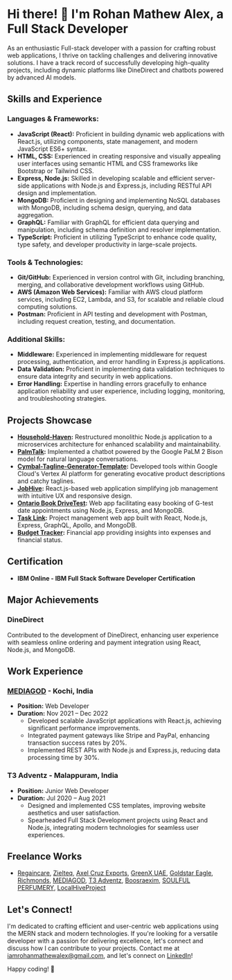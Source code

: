 # Hi there! 👋 I'm Rohan Mathew Alex, a Full Stack Developer

As an enthusiastic Full-stack developer with a passion for crafting robust web applications, I thrive on tackling challenges and delivering innovative solutions. I have a track record of successfully developing high-quality projects, including dynamic platforms like DineDirect and chatbots powered by advanced AI models.

## Skills and Experience

### Languages & Frameworks:
- **JavaScript (React):** Proficient in building dynamic web applications with React.js, utilizing components, state management, and modern JavaScript ES6+ syntax.
- **HTML, CSS:** Experienced in creating responsive and visually appealing user interfaces using semantic HTML and CSS frameworks like Bootstrap or Tailwind CSS.
- **Express, Node.js:** Skilled in developing scalable and efficient server-side applications with Node.js and Express.js, including RESTful API design and implementation.
- **MongoDB:** Proficient in designing and implementing NoSQL databases with MongoDB, including schema design, querying, and data aggregation.
- **GraphQL:** Familiar with GraphQL for efficient data querying and manipulation, including schema definition and resolver implementation.
- **TypeScript:** Proficient in utilizing TypeScript to enhance code quality, type safety, and developer productivity in large-scale projects.

### Tools & Technologies:
- **Git/GitHub:** Experienced in version control with Git, including branching, merging, and collaborative development workflows using GitHub.
- **AWS (Amazon Web Services):** Familiar with AWS cloud platform services, including EC2, Lambda, and S3, for scalable and reliable cloud computing solutions.
- **Postman:** Proficient in API testing and development with Postman, including request creation, testing, and documentation.

### Additional Skills:
- **Middleware:** Experienced in implementing middleware for request processing, authentication, and error handling in Express.js applications.
- **Data Validation:** Proficient in implementing data validation techniques to ensure data integrity and security in web applications.
- **Error Handling:** Expertise in handling errors gracefully to enhance application reliability and user experience, including logging, monitoring, and troubleshooting strategies.

## Projects Showcase
- **[Household-Haven](https://github.com/rohanmathewalex/Household-Haven):** Restructured monolithic Node.js application to a microservices architecture for enhanced scalability and maintainability.
- **[PalmTalk](https://github.com/rohanmathewalex/PalmTalk/tree/main):** Implemented a chatbot powered by the Google PaLM 2 Bison model for natural language conversations.
- **[Cymbal-Tagline-Generator-Template](https://github.com/rohanmathewalex/Cymbal-Tagline-Generator-Template.):** Developed tools within Google Cloud's Vertex AI platform for generating evocative product descriptions and catchy taglines.
- **[JobHive](https://github.com/rohanmathewalex/JobHive):** React.js-based web application simplifying job management with intuitive UX and responsive design.
- **[Ontario Book DriveTest](https://github.com/rohanmathewalex/ontario-book-driveTest):** Web app facilitating easy booking of G-test date appointments using Node.js, Express, and MongoDB.
- **[Task Link](https://github.com/rohanmathewalex/TaskLink):** Project management web app built with React, Node.js, Express, GraphQL, Apollo, and MongoDB.
- **[Budget Tracker](https://frosty-mcnulty-8444f5.netlify.app/):** Financial app providing insights into expenses and financial status.

## Certification
- **IBM Online - IBM Full Stack Software Developer Certification**

## Major Achievements
### DineDirect
Contributed to the development of DineDirect, enhancing user experience with seamless online ordering and payment integration using React, Node.js, and MongoDB.

## Work Experience

### [MEDIAGOD](https://www.mediagod.in/) - Kochi, India
- **Position:** Web Developer
- **Duration:** Nov 2021 – Dec 2022
  - Developed scalable JavaScript applications with React.js, achieving significant performance improvements.
  - Integrated payment gateways like Stripe and PayPal, enhancing transaction success rates by 20%.
  - Implemented REST APIs with Node.js and Express.js, reducing data processing time by 30%.

### T3 Adventz - Malappuram, India
- **Position:** Junior Web Developer
- **Duration:** Jul 2020 – Aug 2021
  - Designed and implemented CSS templates, improving website aesthetics and user satisfaction.
  - Spearheaded Full Stack Development projects using React and Node.js, integrating modern technologies for seamless user experiences.

## Freelance Works
- [Regaincare](https://regaincare.co.uk/), [Zielteq](https://zielteq.com/), [Axel Cruz Exports](https://www.axelcruzexports.com/), [GreenX UAE](https://greenxuae.com/), [Goldstar Eagle](https://goldstareagle.com), [Richmonds](https://www.richmonds.in/), [MEDIAGOD](https://www.mediagod.in/), [T3 Adventz](https://t3adventz.com/), [Boosraexim](https://boosraexim.com/), [SOULFUL PERFUMERY](http://www.soulfulperfumery.com/), [LocalHiveProject](https://localhiveproject.com/)

## Let's Connect!
I'm dedicated to crafting efficient and user-centric web applications using the MERN stack and modern technologies. If you're looking for a versatile developer with a passion for delivering excellence, let's connect and discuss how I can contribute to your projects. Contact me at iamrohanmathewalex@gmail.com, and let's connect on [LinkedIn](https://www.linkedin.com/in/rohanmathewalex/)!

Happy coding! 🚀
